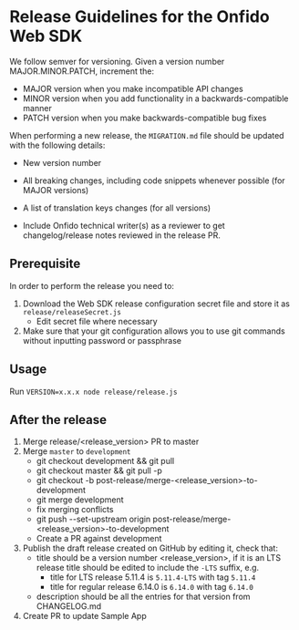 # Release Guidelines for the Onfido Web SDK

We follow semver for versioning. Given a version number MAJOR.MINOR.PATCH, increment the:

- MAJOR version when you make incompatible API changes
- MINOR version when you add functionality in a backwards-compatible manner
- PATCH version when you make backwards-compatible bug fixes

When performing a new release, the `MIGRATION.md` file should be updated with the following details:

- New version number
- All breaking changes, including code snippets whenever possible (for MAJOR versions)
- A list of translation keys changes (for all versions)

- Include Onfido technical writer(s) as a reviewer to get changelog/release notes reviewed in the release PR.

## Prerequisite

In order to perform the release you need to:

1. Download the Web SDK release configuration secret file and store it as `release/releaseSecret.js`
   - Edit secret file where necessary
2. Make sure that your git configuration allows you to use git commands without inputting password or passphrase

## Usage

Run `VERSION=x.x.x node release/release.js`

## After the release

1. Merge release/<release_version> PR to master
2. Merge `master` to `development`
   - git checkout development && git pull
   - git checkout master && git pull -p
   - git checkout -b post-release/merge-<release_version>-to-development
   - git merge development
   - fix merging conflicts
   - git push --set-upstream origin post-release/merge-<release_version>-to-development
   - Create a PR against development
3. Publish the draft release created on GitHub by editing it, check that:
   - title should be a version number <release_version>, if it is an LTS release title should be edited to include the `-LTS` suffix, e.g.
     - title for LTS release 5.11.4 is `5.11.4-LTS` with tag `5.11.4`
     - title for regular release 6.14.0 is `6.14.0` with tag `6.14.0`
   - description should be all the entries for that version from CHANGELOG.md
4. Create PR to update Sample App
